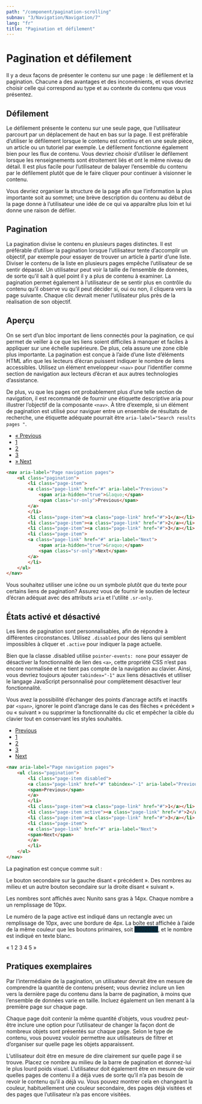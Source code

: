 ```yaml
---
path: "/component/pagination-scrolling"
subnav: "3/Navigation/Navigation/7"
lang: "fr"
title: "Pagination et défilement"
---
```


<helmet>
<title> Pagination et défilement - Système de conception Aurora </title>
</helmet>

# Pagination et défilement

Il y a deux façons de présenter le contenu sur une page : le défilement et la pagination. Chacune a des avantages et des inconvénients, et vous devriez choisir celle qui correspond au type et au contexte du contenu que vous présentez.

## Défilement

Le défilement présente le contenu sur une seule page, que l’utilisateur parcourt par un déplacement de haut en bas sur la page. Il est préférable d’utiliser le défilement lorsque le contenu est continu et en une seule pièce, un article ou un tutoriel par exemple. Le défilement fonctionne également bien pour les flux de contenu. Vous devriez choisir d’utiliser le défilement lorsque les renseignements sont étroitement liés et ont le même niveau de détail. Il est plus facile pour l’utilisateur de balayer l’ensemble du contenu par le défilement plutôt que de le faire cliquer pour continuer à visionner le contenu.

Vous devriez organiser la structure de la page afin que l’information la plus importante soit au sommet; une brève description du contenu au début de la page donne à l’utilisateur une idée de ce qui va apparaître plus loin et lui donne une raison de défiler.

## Pagination

La pagination divise le contenu en plusieurs pages distinctes. Il est préférable d’utiliser la pagination lorsque l’utilisateur tente d’accomplir un objectif, par exemple pour essayer de trouver un article à partir d’une liste. Diviser le contenu de la liste en plusieurs pages empêche l’utilisateur de se sentir dépassé. Un utilisateur peut voir la taille de l’ensemble de données, de sorte qu’il sait à quel point il y a plus de contenu à examiner. La pagination permet également à l’utilisateur de se sentir plus en contrôle du contenu qu’il observe vu qu’il peut décider si, oui ou non, il cliquera vers la page suivante. Chaque clic devrait mener l’utilisateur plus près de la réalisation de son objectif.

 <documentationtabs remove="react">
    <doctabpanel type="html">
          

## Aperçu

On se sert d’un bloc important de liens connectés pour la pagination, ce qui permet de veiller à ce que les liens soient difficiles à manquer et faciles à appliquer sur une échelle supérieure. De plus, cela assure une zone cible plus importante. La pagination est conçue à l’aide d’une liste d’éléments HTML afin que les lecteurs d’écran puissent indiquer le nombre de liens accessibles. Utilisez un élément enveloppeur `<nav>` pour l’identifier comme section de navigation aux lecteurs d’écran et aux autres technologies d’assistance. 

De plus, vu que les pages ont probablement plus d’une telle section de navigation, il est recommandé de fournir une étiquette descriptive aria pour illustrer l’objectif de la composante `<nav>`. À titre d’exemple, si un élément de pagination est utilisé pour naviguer entre un ensemble de résultats de recherche, une étiquette adéquate pourrait être `aria-label="Search results pages "`.


<nav aria-label="Page navigation pages">
    <ul class="pagination">
        <li class="page-item">
        <a class="page-link" href="#" aria-label="Previous">
            <span aria-hidden="true">&laquo;</span>
            <span class="sr-only">Previous</span>
        </a>
        </li>
        <li class="page-item"><a class="page-link" href="#">1</a></li>
        <li class="page-item"><a class="page-link" href="#">2</a></li>
        <li class="page-item"><a class="page-link" href="#">3</a></li>
        <li class="page-item">
        <a class="page-link" href="#" aria-label="Next">
            <span aria-hidden="true">&raquo;</span>
            <span class="sr-only">Next</span>
        </a>
        </li>
    </ul>
</nav>

```html
<nav aria-label="Page navigation pages"> 
    <ul class="pagination">
        <li class="page-item">
        <a class="page-link" href="#" aria-label="Previous">
            <span aria-hidden="true">&laquo;</span>
            <span class="sr-only">Previous</span>
        </a>
        </li>
        <li class="page-item"><a class="page-link" href="#">1</a></li>
        <li class="page-item"><a class="page-link" href="#">2</a></li>
        <li class="page-item"><a class="page-link" href="#">3</a></li>
        <li class="page-item">
        <a class="page-link" href="#" aria-label="Next">
            <span aria-hidden="true">&raquo;</span>
            <span class="sr-only">Next</span>
        </a>
        </li>
    </ul>
</nav>
```

Vous souhaitez utiliser une icône ou un symbole plutôt que du texte pour certains liens de pagination? Assurez vous de fournir le soutien de lecteur d’écran adéquat avec des attributs `aria` et l'utilité `.sr-only`.

## États activé et désactivé

Les liens de pagination sont personnalisables, afin de répondre à différentes circonstances. Utilisez `.disabled` pour des liens qui semblent impossibles à cliquer et `.active` pour indiquer la page actuelle.

Bien que la classe .disabled utilise `pointer-events: none` pour essayer de désactiver la fonctionnalité de lien des `<a>`, cette propriété CSS n’est pas encore normalisée et ne tient pas compte de la navigation au clavier. Ainsi, vous devriez toujours ajouter `tabindex="-1"` aux liens désactivés et utiliser le langage JavaScript personnalisé pour complètement désactiver leur fonctionnalité. 

Vous avez la possibilité d’échanger des points d’ancrage actifs et inactifs par `<span>`, ignorer le point d’ancrage dans le cas des flèches « précédent » ou « suivant » ou supprimer la fonctionnalité du clic et empêcher la cible du clavier tout en conservant les styles souhaités.


<nav aria-label="Page navigation pages">
    <ul class="pagination">
        <li class="page-item disabled">
        <a class="page-link" href="#" tabindex="-1" aria-label="Previous">
            <span>Previous</span>
        </a>
        </li>
        <li class="page-item"><a class="page-link" href="#">1</a></li>
        <li class="page-item active"><a class="page-link" href="#">2</a></li>
        <li class="page-item"><a class="page-link" href="#">3</a></li>
        <li class="page-item">
        <a class="page-link" href="#" aria-label="Next">
            <span>Next</span>
        </a>
        </li>
    </ul>
</nav>

```html
<nav aria-label="Page navigation pages">
    <ul class="pagination">
        <li class="page-item disabled">
        <a class="page-link" href="#" tabindex="-1" aria-label="Previous">
        <span>Previous</span>
        </a>
        </li>
        <li class="page-item"><a class="page-link" href="#">1</a></li>
        <li class="page-item active"><a class="page-link" href="#">2</a></li>
        <li class="page-item"><a class="page-link" href="#">3</a></li>
        <li class="page-item">
        <a class="page-link" href="#" aria-label="Next">
        <span>Next</span>
        </a>
        </li>
    </ul>
</nav>
```

</doctabpanel>
    <doctabpanel type="design">
          
La pagination est conçue comme suit :

Le bouton secondaire sur la gauche disant « précédent ». Des nombres au milieu et un autre bouton secondaire sur la droite disant « suivant ».

Les nombres sont affichés avec Nunito sans gras à 14px. Chaque nombre a un remplissage de 10px.

Le numéro de la page active est indiqué dans un rectangle avec un remplissage de 10px, avec une bordure de 4px. La boîte est affichée à l’aide de la même couleur que les boutons primaires, soit <badge style="background-color: #002D42">#002D42</badge>, et le nombre est indiqué en texte blanc.

<pagination aria-label="Page navigation example">
    <paginationitem>
        <paginationlink href="#example">
        « <!-- previous="true" doesn't work, this needs a solution  -->
        </paginationlink>
    </paginationitem>
    <paginationitem>
        <paginationlink href="#example">
        1
        </paginationlink>
    </paginationitem>
    <paginationitem>
        <paginationlink href="#example">
        2
        </paginationlink>
    </paginationitem>
    <paginationitem>
        <paginationlink href="#example">
        3
        </paginationlink>
    </paginationitem>
    <paginationitem>
        <paginationlink href="#example">
        4
        </paginationlink>
    </paginationitem>
    <paginationitem>
        <paginationlink href="#example">
        5
        </paginationlink>
    </paginationitem>
    <paginationitem>
        <paginationlink href="#example">
        »
        </paginationlink>
    </paginationitem>
</pagination>

## Pratiques exemplaires

Par l’intermédiaire de la pagination, un utilisateur devrait être en mesure de comprendre la quantité de contenu présent; vous devriez inclure un lien vers la dernière page du contenu dans la barre de pagination, à moins que l’ensemble de données varie en taille. Incluez également un lien menant à la première page sur chaque page.

Chaque page doit contenir la même quantité d’objets, vous voudrez peut-être inclure une option pour l’utilisateur de changer la façon dont de nombreux objets sont présentés sur chaque page. Selon le type de contenu, vous pouvez vouloir permettre aux utilisateurs de filtrer et d’organiser sur quelle page les objets apparaissent.

L’utilisateur doit être en mesure de dire clairement sur quelle page il se trouve. Placez ce nombre au milieu de la barre de pagination et donnez-lui le plus lourd poids visuel. L’utilisateur doit également être en mesure de voir quelles pages de contenu il a déjà vues de sorte qu’il n’a pas besoin de revoir le contenu qu’il a déjà vu. Vous pouvez montrer cela en changeant la couleur, habituellement une couleur secondaire, des pages déjà visitées et des pages que l’utilisateur n’a pas encore visitées.

</doctabpanel>
    </documentationtabs>
